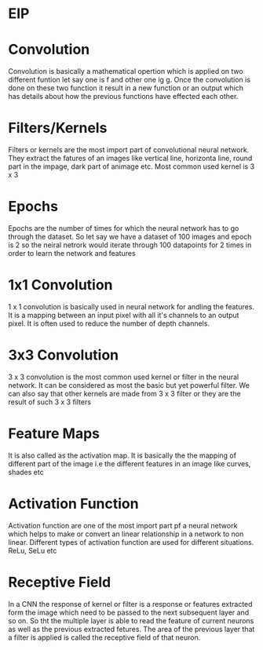 # EIP

# Convolution
Convolution is basically a mathematical opertion which is applied on two different funtion let say one is f and other one ig g. Once the convolution is done on these two function it result in a new function or an output which has details about how the previous functions have effected each other. 

# Filters/Kernels 
Filters or kernels are the most import part of convolutional neural network. They extract the fatures of an images like vertical line, horizonta line, round part in the impage, dark part of animage etc. Most common used kernel is 3 x 3 

# Epochs 
Epochs are the number of times for which the neural network has to go through the dataset. So let say we have a dataset of 100 images and epoch is 2 so the neiral netrork would iterate through 100 datapoints for 2 times in order to learn the network and features


# 1x1 Convolution 
1 x 1 convolution is basically  used in neural network for andling the features.
It is a mapping between an input pixel with all it's channels to an output pixel. It is often used to reduce the number of depth channels.


# 3x3 Convolution
 3 x 3 convolution is the most common used kernel or filter in the neural network. It can be considered as most the basic but yet powerful filter. We can also say that other kernels are made from 3 x 3 filter or they are the result of such 3 x 3 filters

# Feature Maps
It is also called as the activation map. It is basically the the mapping of different part of the image i.e the different features in an image like curves, shades etc

# Activation Function 
Activation function are one of the most import part pf a neural network which helps to make or convert an linear relationship in a network to non linear.
Different types of activation function are used for different situations. 
ReLu, SeLu etc

# Receptive Field 

In a CNN the response of kernel or filter is a response or features extracted form the image which need to be passed to the next subsequent layer and so on. So tht the multiple layer is able to read the feature of current neurons as well as the previous extracted fetures. The area of the previous layer that a filter is applied is called the receptive field of that neuron.

